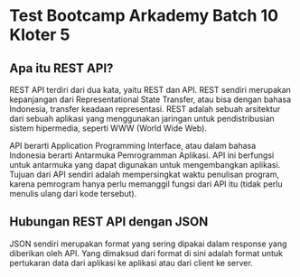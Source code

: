 # Test Bootcamp Arkademy Batch 10 Kloter 5

## Apa itu REST API?

REST API terdiri dari dua kata, yaitu REST dan API. REST sendiri merupakan kepanjangan dari Representational State Transfer, atau bisa dengan bahasa Indonesia, transfer keadaan representasi. REST adalah sebuah arsitektur dari sebuah aplikasi yang menggunakan jaringan untuk pendistribusian sistem hipermedia, seperti WWW (World Wide Web).

API berarti Application Programming Interface, atau dalam bahasa Indonesia berarti Antarmuka Pemrogramman Aplikasi. API ini berfungsi untuk antarmuka yang dapat digunakan untuk mengembangkan aplikasi. Tujuan dari API sendiri adalah mempersingkat waktu penulisan program, karena pemrogram hanya perlu memanggil fungsi dari API itu (tidak perlu menulis ulang dari kode tersebut).

## Hubungan REST API dengan JSON

JSON sendiri merupakan format yang sering dipakai dalam response yang diberikan oleh API. Yang dimaksud dari format di sini adalah format untuk pertukaran data dari aplikasi ke aplikasi atau dari client ke server.

